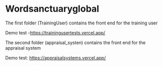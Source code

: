 # Wordsanctuaryglobal

The first folder (TrainingUser) contains the front end for the training user 

Demo test -https://trainingusertests.vercel.app/

The second folder (appraisal_systen) contains the front end for the appraisal system

Demo test: https://appraisalsystems.vercel.app/
